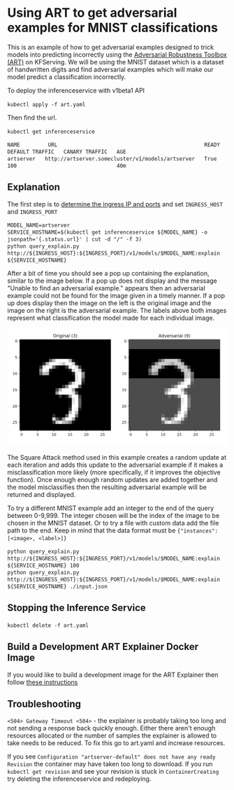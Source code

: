 # Using ART to get adversarial examples for MNIST classifications

This is an example of how to get adversarial examples designed to trick models into predicting incorrectly using the [Adversarial Robustness Toolbox (ART)](https://adversarial-robustness-toolbox.org/) on KFServing. We will be using the MNIST dataset which is a dataset of handwritten digits and find adversarial examples which will make our model predict a classification incorrectly.

To deploy the inferenceservice with v1beta1 API

`kubectl apply -f art.yaml`

Then find the url.

`kubectl get inferenceservice`

```
NAME         URL                                               READY   DEFAULT TRAFFIC   CANARY TRAFFIC   AGE
artserver   http://artserver.somecluster/v1/models/artserver   True    100                                40m
```

## Explanation
The first step is to [determine the ingress IP and ports](../../../../../README.md#determine-the-ingress-ip-and-ports) and set `INGRESS_HOST` and `INGRESS_PORT`

```
MODEL_NAME=artserver
SERVICE_HOSTNAME=$(kubectl get inferenceservice ${MODEL_NAME} -o jsonpath='{.status.url}' | cut -d "/" -f 3)
python query_explain.py http://${INGRESS_HOST}:${INGRESS_PORT}/v1/models/$MODEL_NAME:explain ${SERVICE_HOSTNAME}
```

After a bit of time you should see a pop up containing the explanation, similar to the image below. If a pop up does not display and the message "Unable to find an adversarial example." appears then an adversarial example could not be found for the image given in a timely manner. If a pop up does display then the image on the left is the original image and the image on the right is the adversarial example. The labels above both images represent what classification the model made for each individual image.

![example explanation](art-explanation.png)

The Square Attack method used in this example creates a random update at each iteration and adds this update to the adversarial example if it makes a misclassification more likely (more specifically, if it improves the objective function). Once enough enough random updates are added together and the model misclassifies then the resulting adversarial example will be returned and displayed.

To try a different MNIST example add an integer to the end of the query between 0-9,999. The integer chosen will be the index of the image to be chosen in the MNIST dataset. Or to try a file with custom data add the file path to the end. Keep in mind that the data format must be `{"instances": [<image>, <label>]}`

```
python query_explain.py http://${INGRESS_HOST}:${INGRESS_PORT}/v1/models/$MODEL_NAME:explain ${SERVICE_HOSTNAME} 100
python query_explain.py http://${INGRESS_HOST}:${INGRESS_PORT}/v1/models/$MODEL_NAME:explain ${SERVICE_HOSTNAME} ./input.json
```

## Stopping the Inference Service

`kubectl delete -f art.yaml`

## Build a Development ART Explainer Docker Image

If you would like to build a development image for the ART Explainer then follow [these instructions](/python/artexplainer#build-a-development-art-model-explainer-docker-image)

## Troubleshooting

`<504> Gateway Timeout <504>` - the explainer is probably taking too long and not sending a response back quickly enough. Either there aren't enough resources allocated or the number of samples the explainer is allowed to take needs to be reduced. To fix this go to art.yaml and increase resources.

If you see `Configuration "artserver-default" does not have any ready Revision` the container may have taken too long to download. If you run `kubectl get revision` and see your revision is stuck in `ContainerCreating` try deleting the inferenceservice and redeploying.

